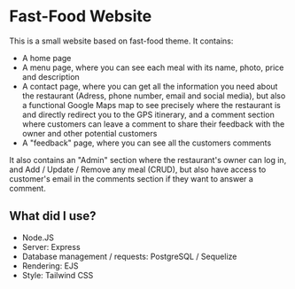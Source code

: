 # Fast-Food Website

This is a small website based on fast-food theme. It contains:

- A home page
- A menu page, where you can see each meal with its name, photo, price and description
- A contact page, where you can get all the information you need about the restaurant (Adress, phone number, email and social media), but also a functional Google Maps map to see precisely where the restaurant is and directly redirect you to the GPS itinerary, and a comment section where customers can leave a comment to share their feedback with the owner and other potential customers
- A "feedback" page, where you can see all the customers comments

It also contains an "Admin" section where the restaurant's owner can log in, and Add / Update / Remove any meal (CRUD), but also have access to customer's email in the comments section if they want to answer a comment.

## What did I use?

- Node.JS
- Server: Express
- Database management / requests: PostgreSQL / Sequelize
- Rendering: EJS
- Style: Tailwind CSS